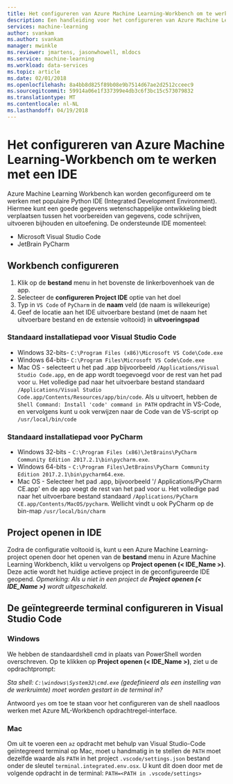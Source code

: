 ```yaml
---
title: Het configureren van Azure Machine Learning-Workbench om te werken met een IDE?  | Microsoft Docs
description: Een handleiding voor het configureren van Azure Machine Learning-Workbench om te werken met uw IDE.
services: machine-learning
author: svankam
ms.author: svankam
manager: mwinkle
ms.reviewer: jmartens, jasonwhowell, mldocs
ms.service: machine-learning
ms.workload: data-services
ms.topic: article
ms.date: 02/01/2018
ms.openlocfilehash: 8a4bb8d825f89b08e9b7514d67ae2d2512cceec9
ms.sourcegitcommit: 59914a06e1f337399e4db3c6f3bc15c573079832
ms.translationtype: MT
ms.contentlocale: nl-NL
ms.lasthandoff: 04/19/2018
---
```

# <a name="how-to-configure-azure-machine-learning-workbench-to-work-with-an-ide"></a>Het configureren van Azure Machine Learning-Workbench om te werken met een IDE 

Azure Machine Learning Workbench kan worden geconfigureerd om te werken met populaire Python IDE (Integrated Development Environment). Hiermee kunt een goede gegevens wetenschappelijke ontwikkeling biedt verplaatsen tussen het voorbereiden van gegevens, code schrijven, uitvoeren bijhouden en uitoefening. De ondersteunde IDE momenteel:
- Microsoft Visual Studio Code 
- JetBrain PyCharm 

## <a name="configure-workbench"></a>Workbench configureren
1. Klik op de **bestand** menu in het bovenste de linkerbovenhoek van de app. 
2. Selecteer de **configureren Project IDE** optie van het doel 
3. Typ in `VS Code` of `PyCharm` in de **naam** veld (de naam is willekeurige)
4. Geef de locatie aan het IDE uitvoerbare bestand (met de naam het uitvoerbare bestand en de extensie voltooid) in **uitvoeringspad**

### <a name="default-install-path-for-visual-studio-code"></a>Standaard installatiepad voor Visual Studio Code  

* Windows 32-bits- `C:\Program Files (x86)\Microsoft VS Code\Code.exe`
* Windows 64-bits- `C:\Program Files\Microsoft VS Code\Code.exe`
* Mac OS - selecteert u het pad .app bijvoorbeeld `/Applications/Visual Studio Code.app`, en de app wordt toegevoegd voor de rest van het pad voor u. Het volledige pad naar het uitvoerbare bestand standaard `/Applications/Visual Studio Code.app/Contents/Resources/app/bin/code`. Als u uitvoert, hebben de `Shell Command: Install 'code' command in PATH` opdracht in VS-Code, en vervolgens kunt u ook verwijzen naar de Code van de VS-script op `/usr/local/bin/code`

### <a name="default-install-path-for-pycharm"></a>Standaard installatiepad voor PyCharm 

* Windows 32-bits - `C:\Program Files (x86)\JetBrains\PyCharm Community Edition 2017.2.1\bin\pycharm.exe`. 
* Windows 64-bits - `C:\Program Files\JetBrains\PyCharm Community Edition 2017.2.1\bin\pycharm64.exe`.
* Mac OS - Selecteer het pad .app, bijvoorbeeld '/ Applications/PyCharm CE.app' en de app voegt de rest van het pad voor u. Het volledige pad naar het uitvoerbare bestand standaard `/Applications/PyCharm CE.app/Contents/MacOS/pycharm`. Wellicht vindt u ook PyCharm op de bin-map `/usr/local/bin/charm`

## <a name="open-project-in-ide"></a>Project openen in IDE 
Zodra de configuratie voltooid is, kunt u een Azure Machine Learning-project openen door het openen van de **bestand** menu in Azure Machine Learning Workbench, klikt u vervolgens op **Project openen (< IDE_Name >)**. Deze actie wordt het huidige actieve project in de geconfigureerde IDE geopend. _Opmerking: Als u niet in een project de **Project openen (< IDE_Name >)** wordt uitgeschakeld._

## <a name="configuring-the-integrated-terminal-in-visual-studio-code"></a>De geïntegreerde terminal configureren in Visual Studio Code

### <a name="windows"></a>Windows 
We hebben de standaardshell cmd in plaats van PowerShell worden overschreven. Op te klikken op **Project openen (< IDE_Name >)**, ziet u de opdrachtprompt: 

_Sta shell: `C:\windows\System32\cmd.exe` (gedefinieerd als een instelling van de werkruimte) moet worden gestart in de terminal in?_

Antwoord `yes` om toe te staan voor het configureren van de shell naadloos werken met Azure ML-Workbench opdrachtregel-interface.

### <a name="mac"></a>Mac
Om uit te voeren een `az` opdracht met behulp van Visual Studio-Code geïntegreerd terminal op Mac, moet u handmatig in te stellen de `PATH` moet dezelfde waarde als `PATH` in het project `.vscode/settings.json` bestand onder de sleutel `terminal.integrated.env.osx`. U kunt dit doen door met de volgende opdracht in de terminal: `PATH=<PATH in .vscode/settings>`
